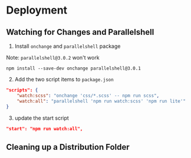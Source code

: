 # Deployment
## Watching for Changes and Parallelshell
1. Install `onchange` and `parallelshell` package

Note: `parallelshell@3.0.2` won't work
```shell
npm install --save-dev onchange parallelshell@3.0.1
```
2. Add the two script items to `package.json`
```json
"scripts": {
	"watch:scss": "onchange 'css/*.scss' -- npm run scss",
	"watch:all": "parallelshell 'npm run watch:scss' 'npm run lite'"
}
```
3. update the start script 
```json
"start": "npm run watch:all",
```
## Cleaning up a Distribution Folder

